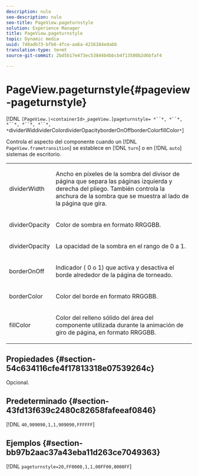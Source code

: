 ```yaml
---
description: nulo
seo-description: nulo
seo-title: PageView.pageturnstyle
solution: Experience Manager
title: PageView.pageturnstyle
topic: Dynamic media
uuid: 748adb73-bfb6-4fce-aa6a-4216184edabb
translation-type: tm+mt
source-git-commit: 2bd5b17e473ec53844b4bbcb4f13580b2d6bfaf4

---
```



# PageView.pageturnstyle{#pageview-pageturnstyle}

[!DNL `[PageView.|<containerId>_pageView.]pageturnstyle= *``*, *``*, *``*, *``*, *``*, *`dividerWiddividerColordividerOpacityborderOnOffborderColorfillColor`*`]

Controla el aspecto del componente cuando un [!DNL `PageView.frametransition`] se establece en [!DNL `turn`] o en [!DNL `auto`] sistemas de escritorio.

<table id="table_A8CDA1AE2680402A99BCD5DD371B225F"> 
 <tbody> 
  <tr> 
   <td colname="col1"> <p> <span class="codeph"><span class="varname"> dividerWidth</span></span> </p> </td> 
   <td colname="col2"> <p> Ancho en píxeles de la sombra del divisor de página que separa las páginas izquierda y derecha del pliego. También controla la anchura de la sombra que se muestra al lado de la página que gira. </p> </td> 
  </tr> 
  <tr> 
   <td colname="col1"> <p><span class="codeph"><span class="varname"> dividerOpacity</span></span> </p> </td> 
   <td colname="col2"> <p> Color de sombra en formato RRGGBB. </p> </td> 
  </tr> 
  <tr> 
   <td colname="col1"> <p><span class="codeph"><span class="varname"> dividerOpacity</span></span> </p> </td> 
   <td colname="col2"> <p>La opacidad de la sombra en el rango de <span class="codeph"> 0</span> a <span class="codeph"> 1</span>. </p> </td> 
  </tr> 
  <tr> 
   <td colname="col1"> <p><span class="codeph"><span class="varname"> borderOnOff</span></span> </p> </td> 
   <td colname="col2"> <p> Indicador ( <span class="codeph"> 0</span> o <span class="codeph"> 1</span>) que activa y desactiva el borde alrededor de la página de torneado. </p> </td> 
  </tr> 
  <tr> 
   <td colname="col1"> <p><span class="codeph"><span class="varname"> borderColor</span></span> </p> </td> 
   <td colname="col2"> <p> Color del borde en formato RRGGBB. </p> </td> 
  </tr> 
  <tr> 
   <td colname="col1"> <p><span class="codeph"><span class="varname"> fillColor</span></span> </p> </td> 
   <td colname="col2"> <p> Color del relleno sólido del área del componente utilizada durante la animación de giro de página, en formato RRGGBB. </p> </td> 
  </tr> 
 </tbody> 
</table>

## Propiedades {#section-54c634116cfe4f17813318e07539264c}

Opcional.

## Predeterminado {#section-43fd13f639c2480c82658fafeeaf0846}

[!DNL `40,909090,1,1,909090,FFFFFF`]

## Ejemplos {#section-bb97b2aac37a43eba11d263ce7049363}

[!DNL `pageturnstyle=20,FF0000,1,1,00FF00,0000FF`]

